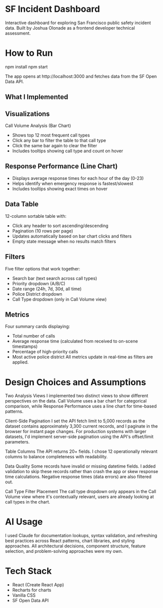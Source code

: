 # SF Incident Dashboard
Interactive dashboard for exploring San Francisco public safety incident data. Built by Joshua Olonade as a frontend developer technical assessment.

# How to Run
npm install
npm start

The app opens at http://localhost:3000 and fetches data from the SF Open Data API.

## What I Implemented

## Visualizations
Call Volume Analysis (Bar Chart)
- Shows top 12 most frequent call types
- Click any bar to filter the table to that call type
- Click the same bar again to clear the filter
- Includes tooltips showing call type and count on hover

## Response Performance (Line Chart)
- Displays average response times for each hour of the day (0-23)
- Helps identify when emergency response is fastest/slowest
- Includes tooltips showing exact times on hover

## Data Table
12-column sortable table with:
- Click any header to sort ascending/descending
- Pagination (10 rows per page)
- Updates automatically based on bar chart clicks and filters
- Empty state message when no results match filters

## Filters
Five filter options that work together:
- Search bar (text search across call types)
- Priority dropdown (A/B/C)
- Date range (24h, 7d, 30d, all time)
- Police District dropdown
- Call Type dropdown (only in Call Volume view)

## Metrics
Four summary cards displaying:
- Total number of calls
- Average response time (calculated from received to on-scene timestamps)
- Percentage of high-priority calls
- Most active police district
All metrics update in real-time as filters are applied.

# Design Choices and Assumptions
Two Analysis Views
I implemented two distinct views to show different perspectives on the data. Call Volume uses a bar chart for categorical comparison, while Response Performance uses a line chart for time-based patterns.

Client-Side Pagination
I set the API fetch limit to 5,000 records as the dataset contains approximately 3,300 current records, and I paginate in the browser for instant page changes. For production systems with larger datasets, I'd implement server-side pagination using the API's offset/limit parameters.

Table Columns
The API returns 20+ fields. I chose 12 operationally relevant columns to balance completeness with readability.

Data Quality
Some records have invalid or missing datetime fields. I added validation to skip these records rather than crash the app or skew response time calculations. Negative response times (data errors) are also filtered out.

Call Type Filter Placement
The call type dropdown only appears in the Call Volume view where it's contextually relevant, users are already looking at call types in the chart.

# AI Usage
I used Claude for documentation lookups, syntax validation, and refreshing best practices across React patterns, chart libraries, and styling approaches. All architectural decisions, component structure, feature selection, and problem-solving approaches were my own.

# Tech Stack
- React (Create React App)
- Recharts for charts
- Vanilla CSS
- SF Open Data API